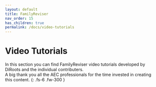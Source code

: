```yaml
---
layout: default
title: FamilyReviser
nav_order: 15
has_children: true
permalink: /docs/video-tutorials
---
```


# Video Tutorials

In this section you can find FamilyReviser video tutorials developed by DiRoots and the individual contributers.  
A big thank you all the AEC professionals for the time invested in creating this content.
{: .fs-6 .fw-300 }
